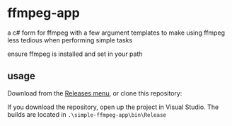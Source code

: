 # ffmpeg-app

a c# form for ffmpeg with a few argument templates to make using ffmpeg less tedious when performing simple tasks

ensure ffmpeg is installed and set in your path

## usage

Download from the [Releases menu](https://github.com/gfriesen98/ffmpeg-app/releases), or clone this repository:

If you download the repository, open up the project in Visual Studio. The builds are located in `.\simple-ffmpeg-app\bin\Release`
